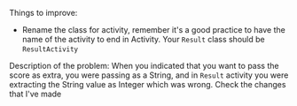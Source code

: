 Things to improve:
- Rename the class for activity, remember it's a good practice to have the name of the activity to end in Activity. Your `Result` class should be `ResultActivity`

Description of the problem:
When you indicated that you want to pass the score as extra, you were passing as a String, and in `Result` activity you were extracting the String value as Integer which was wrong. Check the changes that I've made